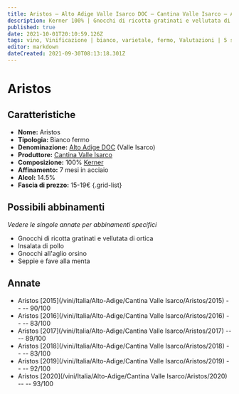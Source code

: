 ```yaml
---
title: Aristos – Alto Adige Valle Isarco DOC – Cantina Valle Isarco – Alto-Adige (IT) – 15-19€ – 5★
description: Kerner 100% | Gnocchi di ricotta gratinati e vellutata di ortica – Insalata di pollo – Gnocchi all'aglio orsino – Seppie e fave
published: true
date: 2021-10-01T20:10:59.126Z
tags: vino, Vinificazione | bianco, varietale, fermo, Valutazioni | 5 stelle, Regione | Alto-Adige (IT), Prezzi | 15-19€, kerner, Gnocchi di ricotta gratinati e vellutata di ortica, Insalata di pollo, Gnocchi all'aglio orsino, Seppie e fave
editor: markdown
dateCreated: 2021-09-30T08:13:18.301Z
---
```


# Aristos

## Caratteristiche
- **Nome:** Aristos
- **Tipologia:** Bianco fermo 
- **Denominazione:** [Alto Adige DOC](/denominazioni/Italia/Alto-Adige/DOC/Alto-Adige) (Valle Isarco)
- **Produttore:** [Cantina Valle Isarco](/produttori/Italia/Alto-Adige/Cantina-Valle-Isarco) 
- **Composizione:** 100% [Kerner](/vitigni/Germania/bacca-bianca/kerner)
- **Affinamento:** 7 mesi in acciaio
- **Alcol:** 14.5%
- **Fascia di prezzo:** 15-19€
{.grid-list}




## Possibili abbinamenti
*Vedere le singole annate per abbinamenti specifici*

- Gnocchi di ricotta gratinati e vellutata di ortica
- Insalata di pollo
- Gnocchi all'aglio orsino
- Seppie e fave alla menta

## Annate
- Aristos [2015](/vini/Italia/Alto-Adige/Cantina Valle Isarco/Aristos/2015) -- <span class="star-4"></span> -- 90/100
- Aristos [2016](/vini/Italia/Alto-Adige/Cantina Valle Isarco/Aristos/2016) -- <span class="star-2"></span> -- 83/100
- Aristos [2017](/vini/Italia/Alto-Adige/Cantina Valle Isarco/Aristos/2017) -- <span class="star-4"></span> -- 89/100 
- Aristos [2018](/vini/Italia/Alto-Adige/Cantina Valle Isarco/Aristos/2018) -- <span class="star-2"></span> -- 83/100
- Aristos [2019](/vini/Italia/Alto-Adige/Cantina Valle Isarco/Aristos/2019) -- <span class="star-5"></span> -- 92/100
- Aristos [2020](/vini/Italia/Alto-Adige/Cantina Valle Isarco/Aristos/2020) -- <span class="star-5"></span> -- 93/100 
 